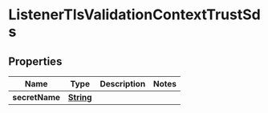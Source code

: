 

# ListenerTlsValidationContextTrustSds


## Properties

| Name | Type | Description | Notes |
|------------ | ------------- | ------------- | -------------|
|**secretName** | [**String**](String.md) |  |  |



